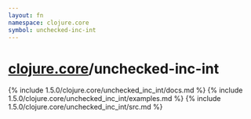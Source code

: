 ```yaml
---
layout: fn
namespace: clojure.core
symbol: unchecked-inc-int
---
```


# [clojure.core](../)/unchecked-inc-int

{% include 1.5.0/clojure.core/unchecked_inc_int/docs.md %}
{% include 1.5.0/clojure.core/unchecked_inc_int/examples.md %}
{% include 1.5.0/clojure.core/unchecked_inc_int/src.md %}

